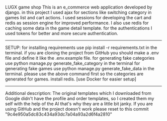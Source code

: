 LUGX game shop
This is an e_commerce web application developed by django. in this project I used ajax for sections like switching category 
in games list and cart actions. I used sessions for developing the cart and redis as session engine for improved performance.
I also use redis for caching some data in the game detail template. for the authentications I used tokens for better and more
secure authentication.
________________________________________________________________________________________________________________________________
SETUP:
for installing requirements use pip install -r requirements.txt in the terminal.
if you are cloning the project from GitHub you should make a .env file and define it like the .env.example file.
for generating fake categories use python manage.py generate_fake_category in the terminal
for generating fake games use python manage.py generate_fake_data in the terminal. please use the above command first so the categories are generated for games.
install redis.
[use Docker for easier setup]
________________________________________________________________________________________________________________________________
Additional description:
The original templates which I downloaded from Google didn't have the profile and order templates, so I created them my self
with the help of the AI that's why they are a little bit janky.
If you are using GitHub and the project doesn't work please reset to this commit "9c4e950a5dc83c434a93dc7a04a93a2d6f4a2810"